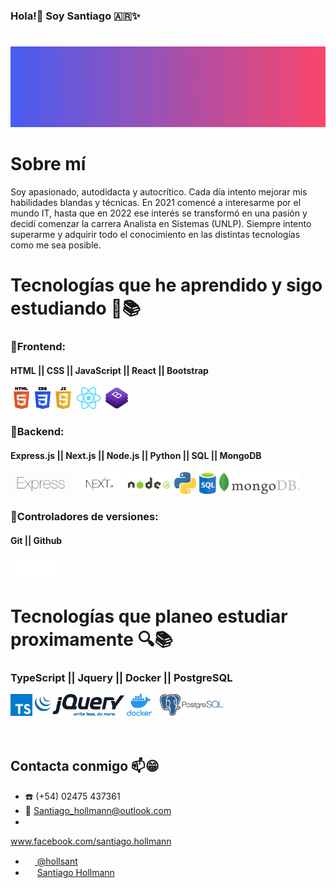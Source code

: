 
###                         Hola!👋 Soy Santiago :argentina:✨ <h1></h1>
<img src="GithubHeader1.gif">


<h1>Sobre mí</h1>

Soy apasionado, autodidacta y autocrítico. Cada día intento mejorar mis habilidades blandas y técnicas. En 2021 comencé a interesarme por el mundo IT, hasta
que en 2022 ese interés se transformó en una pasión y
decidí comenzar la carrera Analista en Sistemas (UNLP). Siempre intento superarme y adquirir todo el conocimiento en las distintas tecnologías como me sea posible.


# Tecnologías que he aprendido y sigo estudiando 🌱📚

### 📌Frontend:
#### HTML || CSS || JavaScript || React || Bootstrap 
<div diplay="Flex">
    <img src="html.png" height="35px" alt="Html">
    <img src="css.png" height="35" alt="Css">
    <img src="JavaScript1.png" height="35px" alt="Javascript">
    <img src="react.png" height="35px" alt="React">
    <img src="bootstrap.png" height="35px" alt="Bootstrap">
</div>


### 📌Backend:
#### Express.js || Next.js || Node.js || Python || SQL || MongoDB 
   <div display="flex">
     <img src="express.png" height="35px" alt="Express">
     <img src="next.png" height="35px" alt="Nextjs">
     <img src="nodejs.png" height="35px" alt="Nodejs">
     <img src="python.png" height="35px" alt="Python">
     <img src="sql-logo.png" height="35px" alt="SQL">
     <img src="mongoDB.png" height="35px" alt="MongoDB">
 </div>

### 📌Controladores de versiones:
#### Git || Github 
<img src="git1.png" height="35px" alt="Git">


# Tecnologías que planeo estudiar proximamente 🔍📚
### TypeScript || Jquery || Docker || PostgreSQL
<div dipley="flex">
<img src="typescript.png" height="35px" alt="Typescript">
<img src="jquery.png" height="35px" alt="Jquery">
<img src="docker.png" height="35px" alt="Docker">
<img src="postgreSQL.png" height="35px" alt="PostgreSQL">
</div>
<br></br>

## Contacta conmigo 📫😁

- ☎️ (+54) 02475 437361
- 📧 <a href="mailto:Santiago_hollmann@outlook.com">Santiago_hollmann@outlook.com</a>
- <img src="https://github.com/nitish-awasthi/nitish-awasthi/blob/master/174857.png" height="15" width="15">
<a href="https://www.facebook.com/santiago.hollmann.188/">www.facebook.com/santiago.hollmann</a>
- <img src="https://github.com/nitish-awasthi/nitish-awasthi/blob/master/instagram-logo-png-transparent-background-hd-3.png" height="15" width="15"><a href="https://www.instagram.com/hollsant/"> @hollsant</a>  
- <img src="https://github.com/nitish-awasthi/nitish-awasthi/blob/master/1024px-Facebook_Logo_(2019).png" height="15" width="15"> <a href="https://www.facebook.com/santiago.hollmann.188/">Santiago Hollmann</a>


